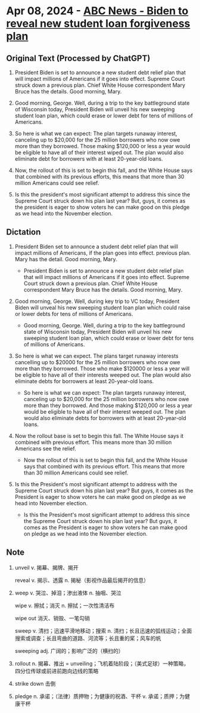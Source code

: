 # Apr 08, 2024 - [ABC News - Biden to reveal new student loan forgiveness plan](https://www.youtube.com/watch?v=MZXefeKHS0A)

## Original Text (Processed by ChatGPT)

1. President Biden is set to announce a new student debt relief plan that will impact millions of Americans if it goes into effect. Supreme Court struck down a previous plan. Chief White House correspondent Mary Bruce has the details. Good morning, Mary.

2. Good morning, George. Well, during a trip to the key battleground state of Wisconsin today, President Biden will unveil his new sweeping student loan plan, which could erase or lower debt for tens of millions of Americans.

3. So here is what we can expect: The plan targets runaway interest, canceling up to $20,000 for the 25 million borrowers who now owe more than they borrowed. Those making $120,000 or less a year would be eligible to have all of their interest wiped out. The plan would also eliminate debt for borrowers with at least 20-year-old loans.

4. Now, the rollout of this is set to begin this fall, and the White House says that combined with its previous efforts, this means that more than 30 million Americans could see relief.

5. Is this the president's most significant attempt to address this since the Supreme Court struck down his plan last year? But, guys, it comes as the president is eager to show voters he can make good on this pledge as we head into the November election.

## Dictation

1. President Biden set to announce a student debt relief plan that will impact millions of Americans, if the plan goes into effect. previous plan. Mary has the detail. Good morning, Mary.

   - President Biden is set to announce a new student debt relief plan that will impact millions of Americans if it goes into effect. Supreme Court struck down a previous plan. Chief White House correspondent Mary Bruce has the details. Good morning, Mary.

2. Good morning, George. Well, during key trip to VC today, President Biden will unveal his new sweeping student loan plan which could raise or lower debts for tens of millions of Americans.

   - Good morning, George. Well, during a trip to the key battleground state of Wisconsin today, President Biden will unveil his new sweeping student loan plan, which could erase or lower debt for tens of millions of Americans.

3. So here is what we can expect. The plans target runaway interests cancelling up to $20000 for the 25 million borrowers who now owe more than they borrowed. Those who make $120000 or less a year will be eligible to have all of their interests weeped out. The plan would also eliminate debts for borrowers at least 20-year-old loans.

   - So here is what we can expect: The plan targets runaway interest, canceling up to $20,000 for the 25 million borrowers who now owe more than they borrowed. And those making $120,000 or less a year would be eligible to have all of their interest weeped out. The plan would also eliminate debts for borrowers with at least 20-year-old loans.

4. Now the rollout base is set to begin this fall. The White House says it combined with previous effort. This means more than 30 million Americans see the relief.

   - Now the rollout of this is set to begin this fall, and the White House says that combined with its previous effort. This means that more than 30 million Americans could see relief.

5. Is this the President's most significant attempt to address with the Supreme Court struck down his plan last year? But guys, it comes as the President is eager to show voters he can make good on pledge as we head into November election.

   - Is this the President's most significant attempt to address this since the Supreme Court struck down his plan last year? But guys, it comes as the President is eager to show voters he can make good on pledge as we head into the November election.

## Note

1. unveil v. 揭幕、揭牌、揭开

   reveal v. 揭示、透露 n. 揭秘（影视作品最后揭开的信息）

2. weep v. 哭泣、掉泪；渗出液体 n. 抽咽、哭泣

   wipe v. 擦拭；消灭 n. 擦拭；一次性清洁布

   wipe out 消灭、销毁、一笔勾销

   sweep v. 清扫；迅速平滑地移动；搜索 n. 清扫；长且迅速的弧线运动；全面搜索或调查；长且弯曲的道路、河流等；长且重的桨；风车的帆

   sweeping adj. 广阔的；影响广泛的（横扫的）

3. rollout n. 揭幕、推出 = unveiling；飞机着陆阶段；（美式足球）一种策略，四分位传球或前进前跑向边线的策略

4. strike down 击倒

5. pledge n. 承诺；（法律）质押物；为健康的祝酒、干杯 v. 承诺；质押；为健康干杯
